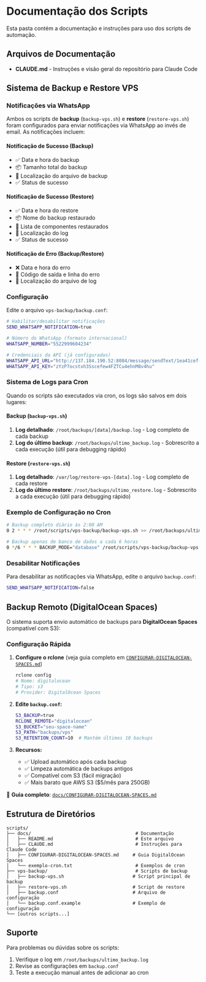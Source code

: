 # Documentação dos Scripts

Esta pasta contém a documentação e instruções para uso dos scripts de automação.

## Arquivos de Documentação

- **CLAUDE.md** - Instruções e visão geral do repositório para Claude Code

## Sistema de Backup e Restore VPS

### Notificações via WhatsApp

Ambos os scripts de **backup** (`backup-vps.sh`) e **restore** (`restore-vps.sh`) foram configurados para enviar notificações via WhatsApp ao invés de email. As notificações incluem:

#### Notificação de Sucesso (Backup)
- ✅ Data e hora do backup
- 📦 Tamanho total do backup
- 📍 Localização do arquivo de backup
- ✅ Status de sucesso

#### Notificação de Sucesso (Restore)
- ✅ Data e hora do restore
- 📦 Nome do backup restaurado
- 🔧 Lista de componentes restaurados
- 📝 Localização do log
- ✅ Status de sucesso

#### Notificação de Erro (Backup/Restore)
- ❌ Data e hora do erro
- 🔢 Código de saída e linha do erro
- 📝 Localização do arquivo de log

### Configuração

Edite o arquivo `vps-backup/backup.conf`:

```bash
# Habilitar/desabilitar notificações
SEND_WHATSAPP_NOTIFICATION=true

# Número do WhatsApp (formato internacional)
WHATSAPP_NUMBER="5522999604234"

# Credenciais da API (já configuradas)
WHATSAPP_API_URL="http://137.184.190.52:8084/message/sendText/1ea41cef-c560-41a9-b25c-257a850560b3"
WHATSAPP_API_KEY="zYzP7ocstxh3Sscefew4FZTCu4ehnM8v4hu"
```

### Sistema de Logs para Cron

Quando os scripts são executados via cron, os logs são salvos em dois lugares:

#### Backup (`backup-vps.sh`)
1. **Log detalhado**: `/root/backups/[data]/backup.log` - Log completo de cada backup
2. **Log do último backup**: `/root/backups/ultimo_backup.log` - Sobrescrito a cada execução (útil para debugging rápido)

#### Restore (`restore-vps.sh`)
1. **Log detalhado**: `/var/log/restore-vps-[data].log` - Log completo de cada restore
2. **Log do último restore**: `/root/backups/ultimo_restore.log` - Sobrescrito a cada execução (útil para debugging rápido)

### Exemplo de Configuração no Cron

```bash
# Backup completo diário às 2:00 AM
0 2 * * * /root/scripts/vps-backup/backup-vps.sh >> /root/backups/ultimo_backup.log 2>&1

# Backup apenas de banco de dados a cada 6 horas
0 */6 * * * BACKUP_MODE="database" /root/scripts/vps-backup/backup-vps.sh >> /root/backups/ultimo_backup.log 2>&1
```

### Desabilitar Notificações

Para desabilitar as notificações via WhatsApp, edite o arquivo `backup.conf`:

```bash
SEND_WHATSAPP_NOTIFICATION=false
```

## Backup Remoto (DigitalOcean Spaces)

O sistema suporta envio automático de backups para **DigitalOcean Spaces** (compatível com S3):

### Configuração Rápida

1. **Configure o rclone** (veja guia completo em [`CONFIGURAR-DIGITALOCEAN-SPACES.md`](CONFIGURAR-DIGITALOCEAN-SPACES.md))
   ```bash
   rclone config
   # Nome: digitalocean
   # Tipo: s3
   # Provider: DigitalOcean Spaces
   ```

2. **Edite `backup.conf`:**
   ```bash
   S3_BACKUP=true
   RCLONE_REMOTE="digitalocean"
   S3_BUCKET="seu-space-name"
   S3_PATH="backups/vps"
   S3_RETENTION_COUNT=10  # Mantém últimos 10 backups
   ```

3. **Recursos:**
   - ✅ Upload automático após cada backup
   - ✅ Limpeza automática de backups antigos
   - ✅ Compatível com S3 (fácil migração)
   - ✅ Mais barato que AWS S3 ($5/mês para 250GB)

📖 **Guia completo**: [`docs/CONFIGURAR-DIGITALOCEAN-SPACES.md`](CONFIGURAR-DIGITALOCEAN-SPACES.md)

## Estrutura de Diretórios

```
scripts/
├── docs/                                      # Documentação
│   ├── README.md                              # Este arquivo
│   ├── CLAUDE.md                              # Instruções para Claude Code
│   ├── CONFIGURAR-DIGITALOCEAN-SPACES.md     # Guia DigitalOcean Spaces
│   └── exemplo-cron.txt                       # Exemplos de cron
├── vps-backup/                                # Scripts de backup
│   ├── backup-vps.sh                         # Script principal de backup
│   ├── restore-vps.sh                        # Script de restore
│   ├── backup.conf                           # Arquivo de configuração
│   └── backup.conf.example                   # Exemplo de configuração
└── [outros scripts...]
```

## Suporte

Para problemas ou dúvidas sobre os scripts:
1. Verifique o log em `/root/backups/ultimo_backup.log`
2. Revise as configurações em `backup.conf`
3. Teste a execução manual antes de adicionar ao cron
